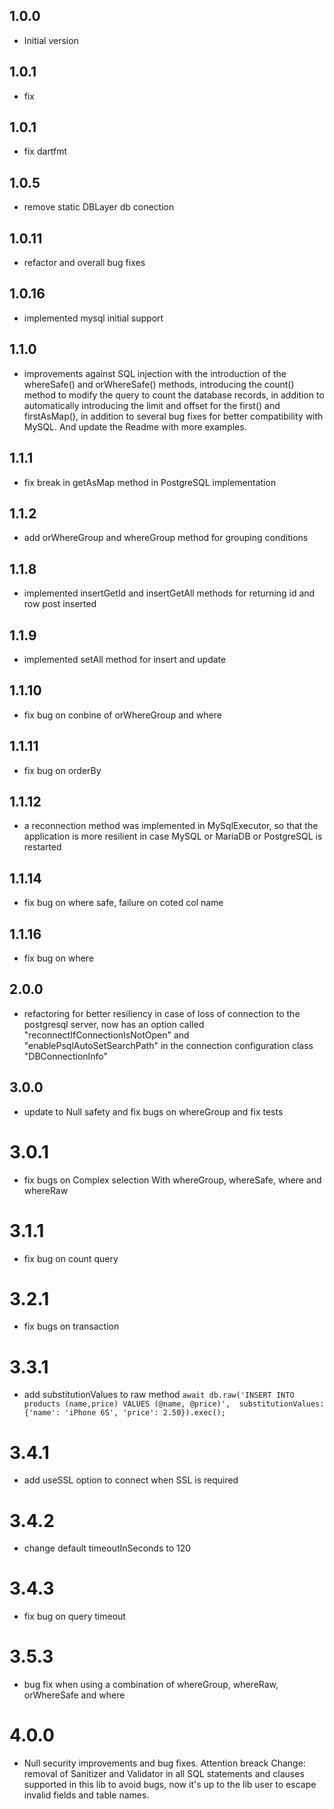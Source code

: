 ## 1.0.0

- Initial version

## 1.0.1

- fix 

## 1.0.1

- fix dartfmt 

## 1.0.5

- remove static DBLayer db conection

## 1.0.11

- refactor and overall bug fixes

## 1.0.16

- implemented mysql initial support

## 1.1.0

- improvements against SQL injection with the introduction of the whereSafe() and orWhereSafe() methods, introducing the count() method to modify the query to count the database records, in addition to automatically introducing the limit and offset for the first() and firstAsMap(), in addition to several bug fixes for better compatibility with MySQL. And update the Readme with more examples.

## 1.1.1

- fix break in getAsMap method in PostgreSQL implementation

## 1.1.2

- add orWhereGroup and whereGroup method for grouping conditions

## 1.1.8

- implemented insertGetId and insertGetAll methods for returning id and row post inserted

## 1.1.9

- implemented setAll method for insert and update

## 1.1.10

- fix bug on conbine of orWhereGroup and where

## 1.1.11

- fix bug on orderBy

## 1.1.12

- a reconnection method was implemented in MySqlExecutor, so that the application is more resilient in case MySQL or MariaDB or PostgreSQL is restarted

## 1.1.14

- fix bug on where safe, failure on coted col name

## 1.1.16

- fix bug on where 

## 2.0.0

- refactoring for better resiliency in case of loss of connection to the postgresql server, now has an option called "reconnectIfConnectionIsNotOpen" and "enablePsqlAutoSetSearchPath" in the connection configuration class "DBConnectionInfo"

## 3.0.0

- update to Null safety and fix bugs on whereGroup and fix tests

# 3.0.1

- fix bugs on Complex selection With whereGroup, whereSafe, where and whereRaw

# 3.1.1

- fix bug on count query

# 3.2.1

- fix bugs on transaction

# 3.3.1

- add substitutionValues to raw method ``` await db.raw('INSERT INTO products (name,price) VALUES (@name, @price)',  substitutionValues: {'name': 'iPhone 6S', 'price': 2.50}).exec(); ```

# 3.4.1

- add useSSL option to connect when SSL is required

# 3.4.2

- change default timeoutInSeconds to 120

# 3.4.3

- fix bug on query timeout

# 3.5.3

- bug fix when using a combination of whereGroup, whereRaw, orWhereSafe and where

# 4.0.0

- Null security improvements and bug fixes. Attention breack Change: removal of Sanitizer and Validator in all SQL statements and clauses supported in this lib to avoid bugs, now it's up to the lib user to escape invalid fields and table names.